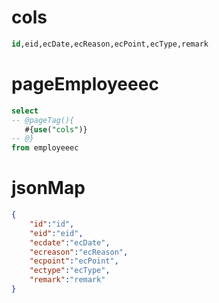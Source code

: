 cols
===
```sql
id,eid,ecDate,ecReason,ecPoint,ecType,remark
```


pageEmployeeec
===
```sql
select
-- @pageTag(){
   #{use("cols")}
-- @}
from employeeec
```


jsonMap
===
```json
{
    "id":"id",
    "eid":"eid",
    "ecdate":"ecDate",
    "ecreason":"ecReason",
    "ecpoint":"ecPoint",
    "ectype":"ecType",
    "remark":"remark"
}
```